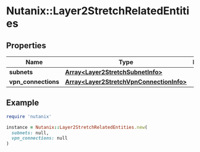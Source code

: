 # Nutanix::Layer2StretchRelatedEntities

## Properties

| Name | Type | Description | Notes |
| ---- | ---- | ----------- | ----- |
| **subnets** | [**Array&lt;Layer2StretchSubnetInfo&gt;**](Layer2StretchSubnetInfo.md) |  | [optional] |
| **vpn_connections** | [**Array&lt;Layer2StretchVpnConnectionInfo&gt;**](Layer2StretchVpnConnectionInfo.md) |  | [optional] |

## Example

```ruby
require 'nutanix'

instance = Nutanix::Layer2StretchRelatedEntities.new(
  subnets: null,
  vpn_connections: null
)
```

